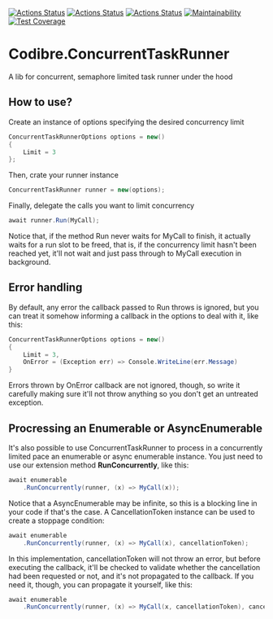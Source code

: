 [![Actions Status](https://github.com/Codibre/dotnet-concurrent-task-runner/workflows/build/badge.svg)](https://github.com/Codibre/dotnet-concurrent-task-runner/actions)
[![Actions Status](https://github.com/Codibre/dotnet-concurrent-task-runner/workflows/test/badge.svg)](https://github.com/Codibre/dotnet-concurrent-task-runner/actions)
[![Actions Status](https://github.com/Codibre/dotnet-concurrent-task-runner/workflows/lint/badge.svg)](https://github.com/Codibre/dotnet-concurrent-task-runner/actions)
[![Maintainability](https://api.codeclimate.com/v1/badges/1bb9ce35589dc5714669/maintainability)](https://codeclimate.com/github/codibre/dotnet-concurrent-task-runner/maintainability)
[![Test Coverage](https://api.codeclimate.com/v1/badges/1bb9ce35589dc5714669/test_coverage)](https://codeclimate.com/github/codibre/dotnet-concurrent-task-runner/test_coverage)

# Codibre.ConcurrentTaskRunner

A lib for concurrent, semaphore limited task runner under the hood

## How to use?

Create an instance of options specifying the desired concurrency limit

```c#
ConcurrentTaskRunnerOptions options = new()
{
    Limit = 3
};
```

Then, crate your runner instance

```c#
ConcurrentTaskRunner runner = new(options);
```

Finally, delegate the calls you want to limit concurrency

```c#
await runner.Run(MyCall);
```

Notice that, if the method Run never waits for MyCall to finish, it actually waits for a run slot to be freed, that is, if the concurrency limit hasn't been reached yet, it'll not wait and just pass through to MyCall execution in background.

## Error handling

By default, any error the callback passed to Run throws is ignored, but you can treat it somehow informing a callback in the options to deal with it, like this:

```c#
ConcurrentTaskRunnerOptions options = new()
{
    Limit = 3,
    OnError = (Exception err) => Console.WriteLine(err.Message)
}
```

Errors thrown by OnError callback are not ignored, though, so write it carefully making sure it'll not throw anything so you don't get an untreated exception.

## Procressing an Enumerable or AsyncEnumerable

It's also possible to use ConcurrentTaskRunner to process in a concurrently limited pace an enumerable or async enumerable instance. You just need to use our extension method **RunConcurrently**, like this:

```c#
await enumerable
    .RunConcurrently(runner, (x) => MyCall(x));
```

Notice that a AsyncEnumerable may be infinite, so this is a blocking line in your code if that's the case. A CancellationToken instance can be used to create a stoppage condition:

```c#
await enumerable
    .RunConcurrently(runner, (x) => MyCall(x), cancellationToken);
```

In this implementation, cancellationToken will not throw an error, but before executing the callback, it'll be checked to validate whether the cancellation had been requested or not, and it's not propagated to the callback. If you need it, though, you can propagate it yourself, like this:

```c#
await enumerable
    .RunConcurrently(runner, (x) => MyCall(x, cancellationToken), cancellationToken);
```